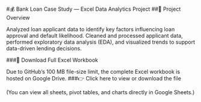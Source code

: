 #💰 Bank Loan Case Study — Excel Data Analytics Project
##📄 Project Overview

Analyzed loan applicant data to identify key factors influencing loan approval and default likelihood.
Cleaned and processed applicant data, performed exploratory data analysis (EDA), and visualized trends to support data-driven lending decisions.

###📂 Download Full Excel Workbook

Due to GitHub’s 100 MB file-size limit, the complete Excel workbook is hosted on Google Drive.
###👉 Click here to view or download the file

(You can view all sheets, pivot tables, and charts directly in Google Sheets.)
